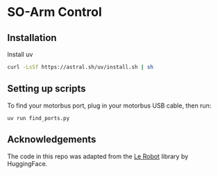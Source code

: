 # SO-Arm Control 

## Installation 

Install uv

```bash
curl -LsSf https://astral.sh/uv/install.sh | sh
```

## Setting up scripts  

To find your motorbus port, plug in your motorbus USB cable, then run: 
```
uv run find_ports.py 
```




## Acknowledgements 

The code in this repo was adapted from the [Le Robot](https://github.com/huggingface/lerobot) library by HuggingFace. 

